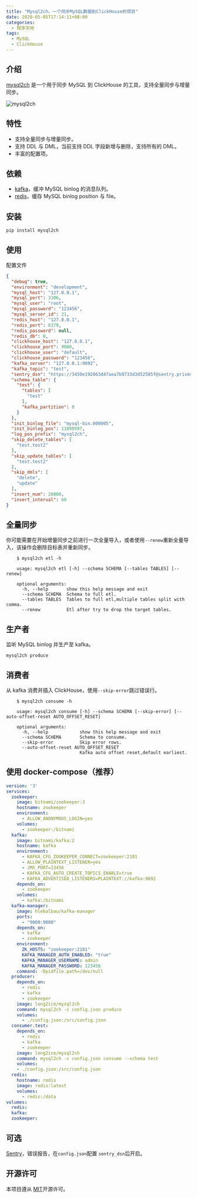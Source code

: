 ```yaml
---
title: "Mysql2ch，一个同步MySQL数据到ClickHouse的项目"
date: 2020-05-05T17:14:11+08:00
categories:
  - 程序天地
tags:
  - MySQL
  - ClickHouse
---
```


## 介绍

[mysql2ch](https://github.com/long2ice/mysql2ch) 是一个用于同步 MySQL 到 ClickHouse 的工具，支持全量同步与增量同步。

![mysql2ch](https://github.com/long2ice/mysql2ch/raw/master/images/mysql2ch.png)

## 特性

- 支持全量同步与增量同步。
- 支持 DDL 与 DML，当前支持 DDL 字段新增与删除，支持所有的 DML。
- 丰富的配置项。

## 依赖

- [kafka](https://kafka.apache.org)，缓冲 MySQL binlog 的消息队列。
- [redis](https://redis.io)，缓存 MySQL binlog position 与 file。

## 安装

```shell
pip install mysql2ch
```

## 使用

配置文件

```json
{
  "debug": true,
  "environment": "development",
  "mysql_host": "127.0.0.1",
  "mysql_port": 3306,
  "mysql_user": "root",
  "mysql_password": "123456",
  "mysql_server_id": 21,
  "redis_host": "127.0.0.1",
  "redis_port": 6379,
  "redis_password": null,
  "redis_db": 0,
  "clickhouse_host": "127.0.0.1",
  "clickhouse_port": 9000,
  "clickhouse_user": "default",
  "clickhouse_password": "123456",
  "kafka_server": "127.0.0.1:9092",
  "kafka_topic": "test",
  "sentry_dsn": "https://3450e192063d47aea7b9733d3d52585f@sentry.prismslight.com/12",
  "schema_table": {
    "test": {
      "tables": [
        "test"
      ],
      "kafka_partition": 0
    }
  },
  "init_binlog_file": "mysql-bin.000005",
  "init_binlog_pos": 11090597,
  "log_pos_prefix": "mysql2ch",
  "skip_delete_tables": [
    "test.test2"
  ],
  "skip_update_tables": [
    "test.test2"
  ],
  "skip_dmls": [
    "delete",
    "update"
  ],
  "insert_num": 20000,
  "insert_interval": 60
}
```

## 全量同步

你可能需要在开始增量同步之前进行一次全量导入，或者使用`--renew`重新全量导入，该操作会删除目标表并重新同步。

```shell
    $ mysql2ch etl -h

    usage: mysql2ch etl [-h] --schema SCHEMA [--tables TABLES] [--renew]

    optional arguments:
      -h, --help       show this help message and exit
      --schema SCHEMA  Schema to full etl.
      --tables TABLES  Tables to full etl,multiple tables split with comma.
      --renew          Etl after try to drop the target tables.
```

## 生产者

监听 MySQL binlog 并生产至 kafka。

```shell
mysql2ch produce
```

## 消费者

从 kafka 消费并插入 ClickHouse，使用`--skip-error`跳过错误行。

```shell
    $ mysql2ch consume -h

    usage: mysql2ch consume [-h] --schema SCHEMA [--skip-error] [--auto-offset-reset AUTO_OFFSET_RESET]

    optional arguments:
      -h, --help            show this help message and exit
      --schema SCHEMA       Schema to consume.
      --skip-error          Skip error rows.
      --auto-offset-reset AUTO_OFFSET_RESET
                            Kafka auto offset reset,default earliest.
```

## 使用 docker-compose（推荐）

```yaml
version: '3'
services:
  zookeeper:
    image: bitnami/zookeeper:3
    hostname: zookeeper
    environment:
      - ALLOW_ANONYMOUS_LOGIN=yes
    volumes:
      - zookeeper:/bitnami
  kafka:
    image: bitnami/kafka:2
    hostname: kafka
    environment:
      - KAFKA_CFG_ZOOKEEPER_CONNECT=zookeeper:2181
      - ALLOW_PLAINTEXT_LISTENER=yes
      - JMX_PORT=23456
      - KAFKA_CFG_AUTO_CREATE_TOPICS_ENABLE=true
      - KAFKA_ADVERTISED_LISTENERS=PLAINTEXT://kafka:9092
    depends_on:
      - zookeeper
    volumes:
      - kafka:/bitnami
  kafka-manager:
    image: hlebalbau/kafka-manager
    ports:
      - "9000:9000"
    depends_on:
      - kafka
      - zookeeper
    environment:
      ZK_HOSTS: "zookeeper:2181"
      KAFKA_MANAGER_AUTH_ENABLED: "true"
      KAFKA_MANAGER_USERNAME: admin
      KAFKA_MANAGER_PASSWORD: 123456
    command: -Dpidfile.path=/dev/null
  producer:
    depends_on:
      - redis
      - kafka
      - zookeeper
    image: long2ice/mysql2ch
    command: mysql2ch -c config.json produce
    volumes:
      - ./config.json:/src/config.json
  consumer.test:
    depends_on:
      - redis
      - kafka
      - zookeeper
    image: long2ice/mysql2ch
    command: mysql2ch -c config.json consume --schema test
    volumes:
    - ./config.json:/src/config.json
  redis:
    hostname: redis
    image: redis:latest
    volumes:
      - redis:/data
volumes:
  redis:
  kafka:
  zookeeper:
```

## 可选

[Sentry](https://github.com/getsentry/sentry)，错误报告，在`config.json`配置 `sentry_dsn`后开启。

## 开源许可

本项目遵从 [MIT](https://github.com/long2ice/mysql2ch/blob/master/LICENSE)开源许可。
